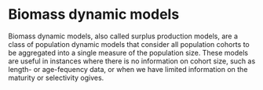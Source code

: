 # Biomass dynamic models

Biomass dynamic models, also called surplus production models, are a class of population dynamic models that consider all population cohorts to be aggregated into a single measure of the population size. These models are useful in instances where there is no information on cohort size, such as length- or age-fequency data, or when we have limited information on the maturity or selectivity ogives.
